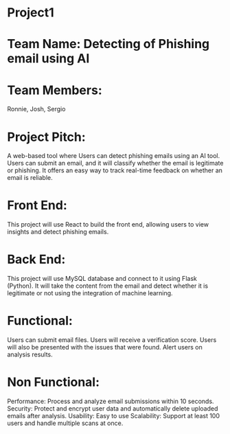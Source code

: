 # Project1
# Team Name: Detecting of Phishing email using AI
# Team Members:
Ronnie, Josh, Sergio
# Project Pitch:
A web-based tool where Users can detect phishing emails using an AI tool. Users can submit an email, and it will classify whether the email is legitimate or phishing. It offers an easy way to track real-time feedback on whether an email is reliable. 
  
# Front End:
This project will use React to build the front end, allowing users to view insights and detect phishing emails. 

# Back End:
This project will use MySQL database and connect to it using Flask (Python). It will take the content from the email and detect whether it is legitimate or not using the integration of machine learning. 

# Functional:
Users can submit email files. Users will receive a verification score. Users will also be presented with the issues that were found. Alert users on analysis results.

# Non Functional: 
Performance: Process and analyze email submissions within 10 seconds. 
Security: Protect and encrypt user data and automatically delete uploaded emails after analysis. 
Usability: Easy to use
Scalability: Support at least 100 users and handle multiple scans at once. 
